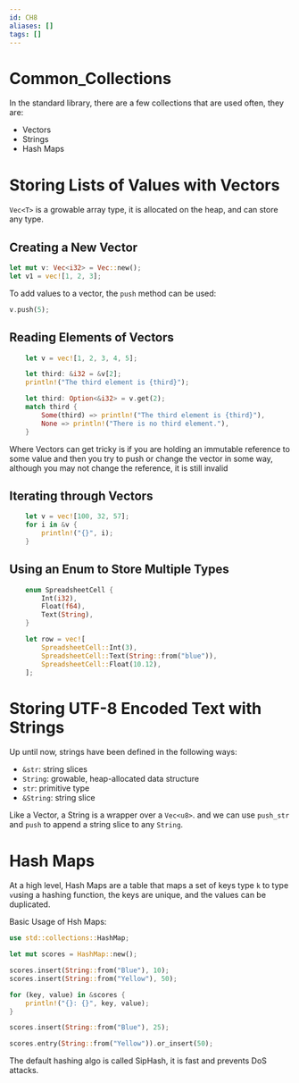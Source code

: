```yaml
---
id: CH8
aliases: []
tags: []
---
```


# Common_Collections

In the standard library, there are a few collections that are used often, they are:

- Vectors
- Strings
- Hash Maps

# Storing Lists of Values with Vectors

`Vec<T>` is a growable array type, it is allocated on the heap, and can store any type.

## Creating a New Vector

```rust
let mut v: Vec<i32> = Vec::new();
let v1 = vec![1, 2, 3];
```

To add values to a vector, the `push` method can be used:

```rust
v.push(5);
```

## Reading Elements of Vectors

```rust
    let v = vec![1, 2, 3, 4, 5];

    let third: &i32 = &v[2];
    println!("The third element is {third}");

    let third: Option<&i32> = v.get(2);
    match third {
        Some(third) => println!("The third element is {third}"),
        None => println!("There is no third element."),
    }

```

Where Vectors can get tricky is if you are holding an immutable reference to some value and then you try to push or change the vector in some way, although you may not change the reference, it is still invalid

## Iterating through Vectors

```rust
    let v = vec![100, 32, 57];
    for i in &v {
        println!("{}", i);
    }
```

## Using an Enum to Store Multiple Types

```rust
    enum SpreadsheetCell {
        Int(i32),
        Float(f64),
        Text(String),
    }

    let row = vec![
        SpreadsheetCell::Int(3),
        SpreadsheetCell::Text(String::from("blue")),
        SpreadsheetCell::Float(10.12),
    ];
```

# Storing UTF-8 Encoded Text with Strings

Up until now, strings have been defined in the following ways:

- `&str`: string slices
- `String`: growable, heap-allocated data structure
- `str`: primitive type
- `&String`: string slice

Like a Vector, a String is a wrapper over a `Vec<u8>`. and we can use `push_str` and `push` to append a string slice to any `String`.

# Hash Maps

At a high level, Hash Maps are a table that maps a set of keys type `k` to type `v`using a hashing function, the keys are unique, and the values can be duplicated.

Basic Usage of Hsh Maps:

```rust
use std::collections::HashMap;

let mut scores = HashMap::new();

scores.insert(String::from("Blue"), 10);
scores.insert(String::from("Yellow"), 50);

for (key, value) in &scores {
    println!("{}: {}", key, value);
}

scores.insert(String::from("Blue"), 25);

scores.entry(String::from("Yellow")).or_insert(50);
```

The default hashing algo is called SipHash, it is fast and prevents DoS attacks.
